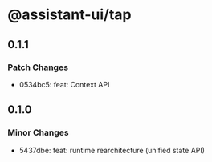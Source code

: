 # @assistant-ui/tap

## 0.1.1

### Patch Changes

- 0534bc5: feat: Context API

## 0.1.0

### Minor Changes

- 5437dbe: feat: runtime rearchitecture (unified state API)
